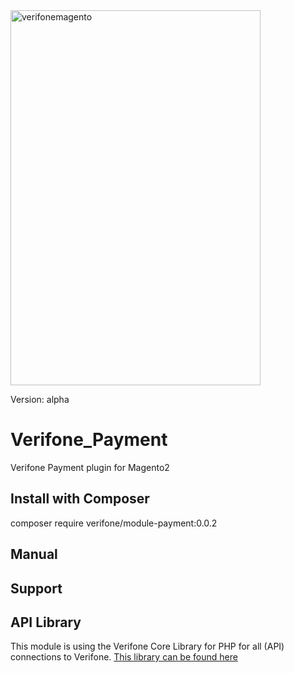 <img width="400" height="600" alt="verifonemagento" src="https://github.com/user-attachments/assets/ba2fbb43-756f-4e76-a06f-70b0b4a8cf92" />

Version: alpha

# Verifone_Payment
Verifone Payment plugin for Magento2

## Install with Composer ##
composer require verifone/module-payment:0.0.2

## Manual ##

## Support ##

## API Library ##
This module is using the Verifone Core Library for PHP for all (API) connections to Verifone.
<a href="https://github.com/Verifone-NB/verifone-core" target="_blank">This library can be found here</a>
